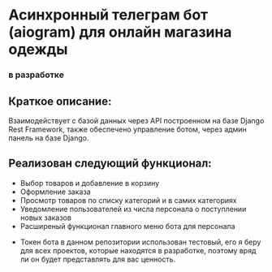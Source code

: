 # Асинхронный телеграм бот (aiogram) для онлайн магазина одежды

### в разработке

## Краткое описание:
Взаимодействует с базой данных через API построенном на базе Django Rest Framework, также обеспечено управление ботом, через админ панель на базе Django.
## Реализован следующий функционал:
* Выбор товаров и добавление в корзину
* Оформление заказа
* Просмотр товаров по списку категорий и в самих категориях
* Уведомление пользователей из числа персонала о поступлении новых заказов
* Расширеный функционал главного меню бота для персонала

- Токен бота в данном репозитории использован тестовый, его я беру для всех проектов, которые находятся в разработке, поэтому вряд ли он будет представлять для вас ценность.
